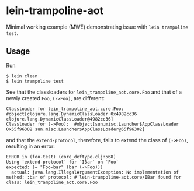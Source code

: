 # lein-trampoline-aot

Minimal working example (MWE) demonstrating issue with `lein trampoline test`.

## Usage

Run

```
$ lein clean
$ lein trampoline test
```

See that the classloaders for `lein_trampoline_aot.core.Foo` and that of a newly created `Foo`, `(->Foo)`, are different:

```
Classloader for lein_trampoline_aot.core.Foo:  #object[clojure.lang.DynamicClassLoader 0x4982cc36 clojure.lang.DynamicClassLoader@4982cc36]
Classloader for (->Foo):  #object[sun.misc.Launcher$AppClassLoader 0x55f96302 sun.misc.Launcher$AppClassLoader@55f96302]

```

and that the `extend-protocol`, therefore, fails to extend the class of `(->Foo)`, resulting in an error:


```
ERROR in (foo-test) (core_deftype.clj:568)
Using `extend-protocol` for `IBar` on `Foo`
expected: (= "Foo-bar" (bar (->Foo)))
  actual: java.lang.IllegalArgumentException: No implementation of method: :bar of protocol: #'lein-trampoline-aot.core/IBar found for class: lein_trampoline_aot.core.Foo
```
